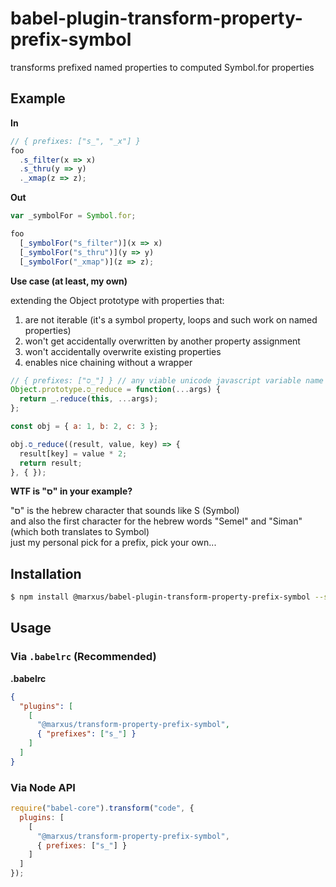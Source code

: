 # babel-plugin-transform-property-prefix-symbol

transforms prefixed named properties to computed Symbol.for properties

## Example

**In**

```js
// { prefixes: ["s_", "_x"] }
foo
  .s_filter(x => x)
  .s_thru(y => y)
  ._xmap(z => z);
```

**Out**

```js
var _symbolFor = Symbol.for;

foo
  [_symbolFor("s_filter")](x => x)
  [_symbolFor("s_thru")](y => y)
  [_symbolFor("_xmap")](z => z);
```

**Use case (at least, my own)**

extending the Object prototype with properties that:
1. are not iterable (it's a symbol property, loops and such work on named properties)
2. won't get accidentally overwritten by another property assignment
3. won't accidentally overwrite existing properties
4. enables nice chaining without a wrapper

```js
// { prefixes: ["ס_"] } // any viable unicode javascript variable name is okay.
Object.prototype.ס_reduce = function(...args) {
  return _.reduce(this, ...args);
};

const obj = { a: 1, b: 2, c: 3 };

obj.ס_reduce((result, value, key) => {
  result[key] = value * 2;
  return result;
}, { });
```

**WTF is "ס" in your example?**

"ס" is the hebrew character that sounds like S (Symbol)<br/>
and also the first character for the hebrew words "Semel" and "Siman" (which both translates to Symbol)<br/>
just my personal pick for a prefix, pick your own...

## Installation

```sh
$ npm install @marxus/babel-plugin-transform-property-prefix-symbol --save-dev
```

## Usage

### Via `.babelrc` (Recommended)

**.babelrc**

```json
{
  "plugins": [
    [
      "@marxus/transform-property-prefix-symbol",
      { "prefixes": ["s_"] }
    ]
  ]
}
```

### Via Node API

```js
require("babel-core").transform("code", {
  plugins: [
    [
      "@marxus/transform-property-prefix-symbol",
      { prefixes: ["s_"] }
    ]
  ]
});
```
